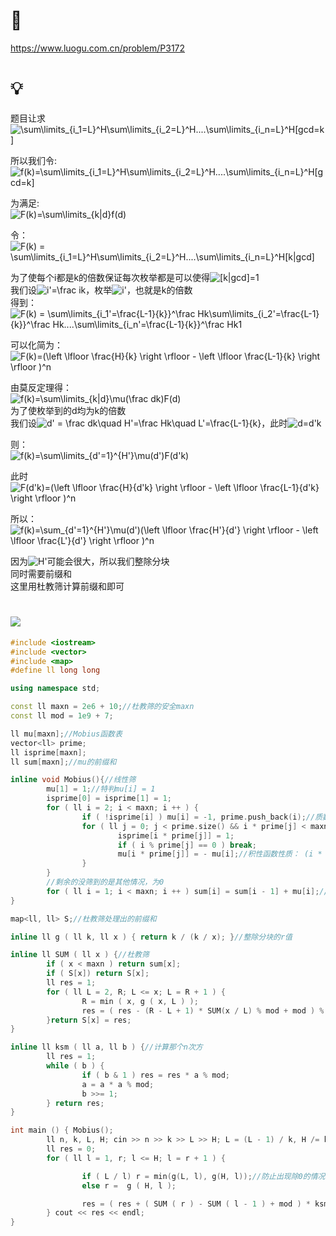 # 🔗
https://www.luogu.com.cn/problem/P3172

# 💡
题目让求  
<img src="https://latex.codecogs.com/svg.image?\sum\limits_{i_1=L}^H\sum\limits_{i_2=L}^H....\sum\limits_{i_n=L}^H[gcd=k]" title="\sum\limits_{i_1=L}^H\sum\limits_{i_2=L}^H....\sum\limits_{i_n=L}^H[gcd=k]" />
  
所以我们令:  
<img src="https://latex.codecogs.com/svg.image?f(k)=\sum\limits_{i_1=L}^H\sum\limits_{i_2=L}^H....\sum\limits_{i_n=L}^H[gcd=k]" title="f(k)=\sum\limits_{i_1=L}^H\sum\limits_{i_2=L}^H....\sum\limits_{i_n=L}^H[gcd=k]" />

为满足:  
<img src="https://latex.codecogs.com/svg.image?F(k)=\sum\limits_{k|d}f(d)" title="F(k)=\sum\limits_{k|d}f(d)" />

令：  
<img src="https://latex.codecogs.com/svg.image?F(k)&space;=&space;\sum\limits_{i_1=L}^H\sum\limits_{i_2=L}^H....\sum\limits_{i_n=L}^H[k|gcd]" title="F(k) = \sum\limits_{i_1=L}^H\sum\limits_{i_2=L}^H....\sum\limits_{i_n=L}^H[k|gcd]" />

为了使每个i都是k的倍数保证每次枚举都是可以使得<img src="https://latex.codecogs.com/svg.image?[k|gcd]=1" title="[k|gcd]=1" />  
我们设<img src="https://latex.codecogs.com/svg.image?i'=\frac&space;ik" title="i'=\frac ik" />，枚举<img src="https://latex.codecogs.com/svg.image?i'" title="i'" />，也就是k的倍数  
得到：  
<img src="https://latex.codecogs.com/svg.image?F(k)&space;=&space;\sum\limits_{i_1'=\frac{L-1}{k}}^\frac&space;Hk\sum\limits_{i_2'=\frac{L-1}{k}}^\frac&space;Hk....\sum\limits_{i_n'=\frac{L-1}{k}}^\frac&space;Hk1" title="F(k) = \sum\limits_{i_1'=\frac{L-1}{k}}^\frac Hk\sum\limits_{i_2'=\frac{L-1}{k}}^\frac Hk....\sum\limits_{i_n'=\frac{L-1}{k}}^\frac Hk1" />  
  
可以化简为：  
<img src="https://latex.codecogs.com/svg.image?F(k)=(\left&space;\lfloor&space;\frac{H}{k}&space;\right&space;\rfloor&space;-&space;\left&space;\lfloor&space;\frac{L-1}{k}&space;\right&space;\rfloor&space;&space;)^n" title="F(k)=(\left \lfloor \frac{H}{k} \right \rfloor - \left \lfloor \frac{L-1}{k} \right \rfloor )^n" />  
  
由莫反定理得：  
<img src="https://latex.codecogs.com/svg.image?f(k)=\sum\limits_{k|d}\mu(\frac&space;dk)F(d)" title="f(k)=\sum\limits_{k|d}\mu(\frac dk)F(d)" />  
为了使枚举到的d均为k的倍数  
我们设<img src="https://latex.codecogs.com/svg.image?d'&space;=&space;\frac&space;dk\quad&space;H'=\frac&space;Hk\quad&space;L'=\frac{L-1}{k}" title="d' = \frac dk\quad H'=\frac Hk\quad L'=\frac{L-1}{k}" />，此时<img src="https://latex.codecogs.com/svg.image?d=d'k" title="d=d'k" />  
  
则：  
<img src="https://latex.codecogs.com/svg.image?f(k)=\sum\limits_{d'=1}^{H'}\mu(d')F(d'k)" title="f(k)=\sum\limits_{d'=1}^{H'}\mu(d')F(d'k)" />  
  
此时<img src="https://latex.codecogs.com/svg.image?F(d'k)=(\left&space;\lfloor&space;\frac{H}{d'k}&space;\right&space;\rfloor&space;-&space;\left&space;\lfloor&space;\frac{L-1}{d'k}&space;\right&space;\rfloor&space;&space;)^n" title="F(d'k)=(\left \lfloor \frac{H}{d'k} \right \rfloor - \left \lfloor \frac{L-1}{d'k} \right \rfloor )^n" />  
  
所以：  
<img src="https://latex.codecogs.com/svg.image?f(k)=\sum_{d'=1}^{H'}\mu(d')(\left&space;\lfloor&space;\frac{H'}{d'}&space;\right&space;\rfloor&space;-&space;\left&space;\lfloor&space;\frac{L'}{d'}&space;\right&space;\rfloor&space;&space;)^n" title="f(k)=\sum_{d'=1}^{H'}\mu(d')(\left \lfloor \frac{H'}{d'} \right \rfloor - \left \lfloor \frac{L'}{d'} \right \rfloor )^n" />  
  
因为<img src="https://latex.codecogs.com/svg.image?H'" title="H'" />可能会很大，所以我们整除分块  
同时需要前缀和  
这里用杜教筛计算前缀和即可  


# <img src="https://img-blog.csdnimg.cn/20210713144601841.png" >
```cpp
#include <iostream>
#include <vector>
#include <map>
#define ll long long

using namespace std;

const ll maxn = 2e6 + 10;//杜教筛的安全maxn
const ll mod = 1e9 + 7;

ll mu[maxn];//Mobius函数表
vector<ll> prime;
ll isprime[maxn];
ll sum[maxn];//mu的前缀和

inline void Mobius(){//线性筛
        mu[1] = 1;//特判mu[i] = 1
        isprime[0] = isprime[1] = 1;
        for ( ll i = 2; i < maxn; i ++ ) {
                if ( !isprime[i] ) mu[i] = -1, prime.push_back(i);//质数的质因子只有自己，所以为-1
                for ( ll j = 0; j < prime.size() && i * prime[j] < maxn; j ++ ) {
                        isprime[i * prime[j]] = 1;
                        if ( i % prime[j] == 0 ) break;
                        mu[i * prime[j]] = - mu[i];//积性函数性质： (i * prime[j])多出来一个质数因数(prime[j])，修正为 (-1) * mu[i]
                }
        }
        //剩余的没筛到的是其他情况，为0
        for ( ll i = 1; i < maxn; i ++ ) sum[i] = sum[i - 1] + mu[i];//记录前缀和，为了整除分块
}

map<ll, ll> S;//杜教筛处理出的前缀和

inline ll g ( ll k, ll x ) { return k / (k / x); }//整除分块的r值

inline ll SUM ( ll x ) {//杜教筛
        if ( x < maxn ) return sum[x];
        if ( S[x]) return S[x];
        ll res = 1;
        for ( ll L = 2, R; L <= x; L = R + 1 ) {
                R = min ( x, g ( x, L ) );
                res = ( res - (R - L + 1) * SUM(x / L) % mod + mod ) % mod;//模数相减会出负数，所以加上一个mod
        }return S[x] = res;
}

inline ll ksm ( ll a, ll b ) {//计算那个n次方
        ll res = 1;
        while ( b ) {
                if ( b & 1 ) res = res * a % mod;
                a = a * a % mod;
                b >>= 1;
        } return res;
}

int main () { Mobius();
        ll n, k, L, H; cin >> n >> k >> L >> H; L = (L - 1) / k, H /= k;//L直接处理为L'，H直接处理为H'
        ll res = 0;
        for ( ll l = 1, r; l <= H; l = r + 1 ) {

                if ( L / l) r = min(g(L, l), g(H, l));//防止出现除0的情况
                else r =  g ( H, l );

                res = ( res + ( SUM ( r ) - SUM ( l - 1 ) + mod ) * ksm ( H / l - L / l, n ) % mod ) % mod;//公式，但模数相减会出负数，所以加上一个mod
        } cout << res << endl;
}
```
